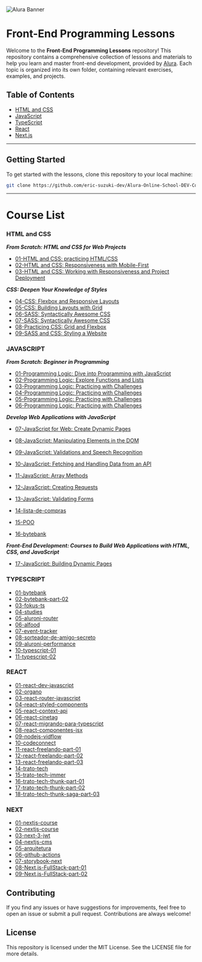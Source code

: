 <img src="assets/images/Alura.png" alt="Alura Banner">

# Front-End Programming Lessons

Welcome to the **Front-End Programming Lessons** repository! This repository contains a comprehensive collection of lessons and materials to help you learn and master front-end development, provided by [Alura](https://www.alura.com.br/). Each topic is organized into its own folder, containing relevant exercises, examples, and projects.

## Table of Contents

- [HTML and CSS](#html-and-css)
- [JavaScript](#javascript)
- [TypeScript](#typescript)
- [React](#react)
- [Next.js](#next)

---

## Getting Started

To get started with the lessons, clone this repository to your local machine:

```bash
git clone https://github.com/eric-suzuki-dev/Alura-Online-School-DEV-Course-List.git
```
---

# Course List

### HTML and CSS

***From Scratch: HTML and CSS for Web Projects***

- [01-HTML and CSS: practicing HTML/CSS](./html-and-css/01-dev-plus)
- [02-HTML and CSS: Responsiveness with Mobile-First](./html-and-css/02-books)
- [03-HTML and CSS: Working with Responsiveness and Project Deployment](./html-and-css/03-figma)

***CSS: Deepen Your Knowledge of Styles***

- [04-CSS: Flexbox and Responsive Layouts](./html-and-css/04-play)
- [05-CSS: Building Layouts with Grid](./html-and-css/05-cast)
- [06-SASS: Syntactically Awesome CSS](./html-and-css/06-sass)
- [07-SASS: Syntactically Awesome CSS](./html-and-css/07-spa)
- [08-Practicing CSS: Grid and Flexbox](./html-and-css/08-culturama)
- [09-SASS and CSS: Styling a Website](./html-and-css/09-calmaria-spa)


### JAVASCRIPT

***From Scratch: Beginner in Programming***

- [01-Programming Logic: Dive into Programming with JavaScript](./javascript/01-projeto_inicial)
- [02-Programming Logic: Explore Functions and Lists](./javascript/02-mini-Jogo)
- [03-Programming Logic: Practicing with Challenges](./javascript/03-alugames)
- [04-Programming Logic: Practicing with Challenges](./javascript/04-carrinho-compras)
- [05-Programming Logic: Practicing with Challenges](./javascript/05-amigo-secreto)
- [06-Programming Logic: Practicing with Challenges](./javascript/06-ingresso)

***Develop Web Applications with JavaScript***
  
- [07-JavaScript for Web: Create Dynamic Pages](./javascript/07-midi)
- [08-JavaScript: Manipulating Elements in the DOM](./javascript/08-Fokus)
- [09-JavaScript: Validations and Speech Recognition](./javascript/09-Numero-secreto)
- [10-JavaScript: Fetching and Handling Data from an API](./javascript/10-vidflow-main)
- [11-JavaScript: Array Methods](./javascript/11-books-Javascript)
- [12-JavaScript: Creating Requests](./javascript/12-Play-API)
- [13-JavaScript: Validating Forms](./javascript/13-monibank)
  
- [14-lista-de-compras](./javascript/14-lista-de-compras)
- [15-POO](./javascript/15-POO)
- [16-bytebank](./javascript/16-bytebank)

***Front-End Development: Courses to Build Web Applications with HTML, CSS, and JavaScript***

- [17-JavaScript: Building Dynamic Pages](./javascript/17-javascript-pra-web)

### TYPESCRIPT

- [01-bytebank](./typeScript/01-bytebank)
- [02-bytebank-part-02](./typeScript/02-bytebank-part-02)
- [03-fokus-ts](./typeScript/03-fokus-ts)
- [04-studies](./typeScript/04-studies)
- [05-aluroni-router](./typeScript/05-aluroni-router)
- [06-alfood](./typeScript/06-alfood)
- [07-event-tracker](./typeScript/07-event-tracker)
- [08-sorteador-de-amigo-secreto](./typeScript/08-sorteador-de-amigo-secreto)
- [09-aluroni-performance](./typeScript/09-aluroni-performance)
- [10-typescript-01](./typeScript/10-typescript-01)
- [11-typescript-02](./typeScript/11-typescript-02)

  
### REACT

- [01-react-dev-javascript](./react/01-react-dev-javascript)
- [02-organo](./react/02-organo)
- [03-react-router-javascript](./react/03-react-router-javascript)
- [04-react-styled-components](./react/04-react-styled-components)
- [05-react-context-api](./react/05-react-context-api)
- [06-react-cinetag](./react/06-react-cinetag)
- [07-react-migrando-para-typescript](./react/07-react-migrando-para-typescript)
- [08-react-componentes-jsx](./react/08-react-componentes-jsx)
- [09-nodejs-vidflow](./react/09-nodejs-vidflow)
- [10-codeconnect](./react/10-codeconnect)
- [11-react-freelando-part-01](./react/11-react-freelando-part-01)
- [12-react-freelando-part-02](./react/12-react-freelando-part-02)
- [13-react-freelando-part-03](./react/13-react-freelando-part-03)
- [14-trato-tech](./react/14-trato-tech)
- [15-trato-tech-immer](./react/15-trato-tech-immer)
- [16-trato-tech-thunk-part-01](./react/16-trato-tech-thunk-part-01)
- [17-trato-tech-thunk-part-02](./react/17-trato-tech-thunk-part-02)
- [18-trato-tech-thunk-saga-part-03](./react/18-trato-tech-thunk-saga-part-03)


### NEXT

- [01-nextjs-course](./next/01-nextjs-course)
- [02-nextjs-course](./next/02-nextjs-course)
- [03-next-3-jwt](./next/03-next-3-jwt)
- [04-nextjs-cms](./next/04-nextjs-cms)
- [05-arquitetura](./next/05-arquitetura)
- [06-github-actions](./next/06-github-actions)
- [07-storybook-next](./next/07-storybook-next)
- [08-Next.js-FullStack-part-01](./next/08-Next.js-FullStack-part-01)
- [09-Next.js-FullStack-part-02](./next/09-Next.js-FullStack-part-02)

## Contributing
If you find any issues or have suggestions for improvements, feel free to open an issue or submit a pull request. Contributions are always welcome!

## License
This repository is licensed under the MIT License. See the LICENSE file for more details.
